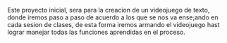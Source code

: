 Este proyecto inicial, sera para la creacion de un videojuego de texto, donde iremos paso a paso de acuerdo a los que se nos va ense;ando en cada sesion de clases, de esta forma iremos armando el videojuego hast lograr manejar todas las funciones aprendidas en el proceso.